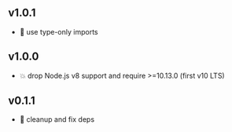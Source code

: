 ## v1.0.1

* 🐞 use type-only imports

## v1.0.0

* 💥 drop Node.js v8 support and require >=10.13.0 (first v10 LTS)

## v0.1.1

* 🐞 cleanup and fix deps
